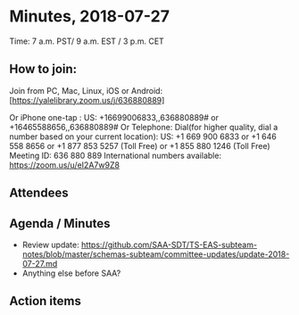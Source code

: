# Minutes, 2018-07-27
Time: 7 a.m. PST/ 9 a.m. EST / 3 p.m. CET

## How to join:
Join from PC, Mac, Linux, iOS or Android: [https://yalelibrary.zoom.us/j/636880889]

Or iPhone one-tap :
    US: +16699006833,,636880889#  or +16465588656,,636880889#
Or Telephone:
    Dial(for higher quality, dial a number based on your current location):
        US: +1 669 900 6833  or +1 646 558 8656  or +1 877 853 5257 (Toll Free) or +1 855 880 1246 (Toll Free)
    Meeting ID: 636 880 889
    International numbers available: https://zoom.us/u/eI2A7w9Z8

## Attendees

## Agenda / Minutes
- Review update: https://github.com/SAA-SDT/TS-EAS-subteam-notes/blob/master/schemas-subteam/committee-updates/update-2018-07-27.md
- Anything else before SAA?

## Action items
